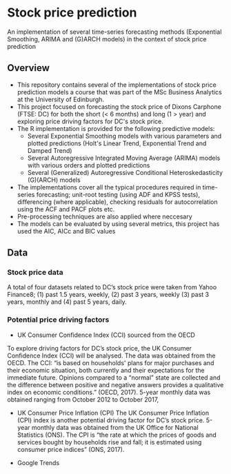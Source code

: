 # Stock price prediction
An implementation of several time-series forecasting methods (Exponential Smoothing, ARIMA and (G)ARCH models) in the context of stock price prediction

## Overview

- This repository contains several of the implementations of stock price prediction models a course that was part of the MSc Business Analytics at the University of Edinburgh. 
- This project focused on forecasting the stock price of Dixons Carphone (FTSE: DC) for both the short (< 6 months) and long (1 > year) and exploring price driving factors for DC's stock price. 
- The R implementation is provided for the following predictive models:
  - Several Exponential Smoothing models with various parameters and plotted predictions (Holt's Linear Trend, Exponential Trend and Damped Trend)
  - Several Autoregressive Integrated Moving Average (ARIMA) models with various orders and plotted predictions
  - Several (Generalized) Autoregressive Conditional Heteroskedasticity (G)(ARCH) models
- The implementations cover all the typical procedures required in time-series forecasting; unit-root testing (using ADF and KPSS tests), differencing (where applicable), checking residuals for autocorrelation using the ACF and PACF plots etc.
- Pre-processing techniques are also applied where neccesary
- The models can be evaluated by using several metrics, this project has used the AIC, AICc and BIC values

## Data

### Stock price data
A total of four datasets related to DC’s stock price were taken from Yahoo Finance8; (1) past 1.5 years, weekly, (2) past 3 years, weekly (3) past 3 years, monthly and (4) past 5 years, daily.

### Potential price driving factors
- UK Consumer Confidence Index (CCI) sourced from the OECD

To explore driving factors for DC’s stock price, the UK Consumer Confidence Index (CCI) will be analysed. The data was obtained from the OECD. The CCI:
“is based on households' plans for major purchases and their economic situation, both currently and their expectations for the immediate future. Opinions compared to a “normal” state are collected and the difference between positive and negative answers provides a qualitative index on economic conditions.” (OECD, 2017).
5-year monthly data was obtained ranging from October 2012 to October 2017,

- UK Consumer Price Inflation (CPI)
The UK Consumer Price Inflation (CPI) index is another potential driving factor for DC’s stock price. 5-year monthly data was obtained from the UK Office for National Statistics (ONS). The CPI is “the rate at which the prices of goods and services bought by households rise and fall; it is estimated using consumer price indices” (ONS, 2017).

- Google Trends

